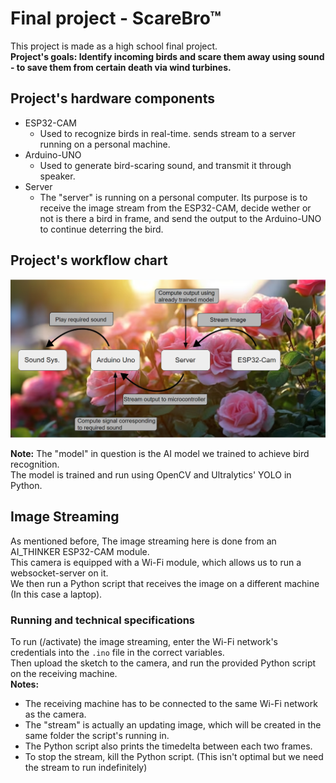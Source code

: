 # Final project - ScareBro™

This project is made as a high school final project. </br>
<b>Project's goals: Identify incoming birds and scare them away using sound - to save them from certain death via wind turbines.</b>

## Project's hardware components

* ESP32-CAM
  * Used to recognize birds in real-time. sends stream to a server running on a personal machine.
* Arduino-UNO
  * Used to generate bird-scaring sound, and transmit it through speaker.
* Server
  * The "server" is running on a personal computer. Its purpose is to receive the image stream from the ESP32-CAM, decide wether or not is there a bird in frame, and send the output to the Arduino-UNO to continue deterring the bird.

## Project's workflow chart
![workflow_chart](FlowChart.png?raw=true "Workflow chart")

<b>Note:</b> The "model" in question is the AI model we trained to achieve bird recognition.</br>
The model is trained and run using OpenCV and Ultralytics' YOLO in Python.

## Image Streaming

As mentioned before, The image streaming here is done from an AI_THINKER ESP32-CAM module.</br>
This camera is equipped with a Wi-Fi module, which allows us to run a websocket-server on it.</br>
We then run a Python script that receives the image on a different machine (In this case a laptop).

### Running and technical specifications

To run (/activate) the image streaming, enter the Wi-Fi network's credentials into the ```.ino``` file in the correct variables.</br>
Then upload the sketch to the camera, and run the provided Python script on the receiving machine.</br>
<b>Notes:</b></br>
* The receiving machine has to be connected to the same Wi-Fi network as the camera.
* The "stream" is actually an updating image, which will be created in the same folder the script's running in.
* The Python script also prints the timedelta between each two frames.
* To stop the stream, kill the Python script. (This isn't optimal but we need the stream to run indefinitely)
